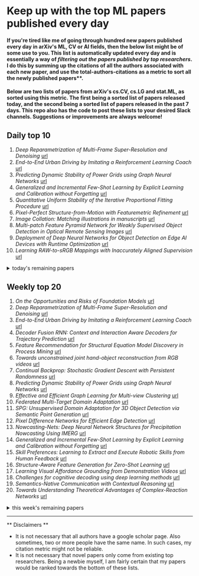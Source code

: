# Keep up with the top ML papers published every day

#### If you're tired like me of going through hundred new papers published every day in arXiv's ML, CV or AI fields, then the below list might be of some use to you. This list is automatically updated every day and is essentially a way of *filtering out the papers published by top researchers*. I do this by summing up the citations of all the authors associated with each new paper, and use the total-authors-citations as a metric to sort all the newly published papers**. 

#### Below are two lists of papers from arXiv's cs.CV, cs.LG and stat.ML, as sorted using this metric. The first being a sorted list of papers released today, and the second being a sorted list of papers released in the past 7 days. This repo also has the code to post these lists to your desired Slack channels. Suggestions or improvements are always welcome!

## Daily top 10
1. *Deep Reparametrization of Multi-Frame Super-Resolution and Denoising* [url](http://arxiv.org/abs/2108.08286v1)
2. *End-to-End Urban Driving by Imitating a Reinforcement Learning Coach* [url](http://arxiv.org/abs/2108.08265v1)
3. *Predicting Dynamic Stability of Power Grids using Graph Neural Networks* [url](http://arxiv.org/abs/2108.08230v1)
4. *Generalized and Incremental Few-Shot Learning by Explicit Learning and Calibration without Forgetting* [url](http://arxiv.org/abs/2108.08165v1)
5. *Quantitative Uniform Stability of the Iterative Proportional Fitting Procedure* [url](http://arxiv.org/abs/2108.08129v1)
6. *Pixel-Perfect Structure-from-Motion with Featuremetric Refinement* [url](http://arxiv.org/abs/2108.08291v1)
7. *Image Collation: Matching illustrations in manuscripts* [url](http://arxiv.org/abs/2108.08109v1)
8. *Multi-patch Feature Pyramid Network for Weakly Supervised Object Detection in Optical Remote Sensing Images* [url](http://arxiv.org/abs/2108.08063v1)
9. *Deployment of Deep Neural Networks for Object Detection on Edge AI Devices with Runtime Optimization* [url](http://arxiv.org/abs/2108.08166v1)
10. *Learning RAW-to-sRGB Mappings with Inaccurately Aligned Supervision* [url](http://arxiv.org/abs/2108.08119v1)
<details><summary>today's remaining papers</summary>
  <ol start=11>
    <li><i>Towards Interpreting Zoonotic Potential of Betacoronavirus Sequences With Attention</i> <a href="http://arxiv.org/abs/2108.08077v1">url</a></li>
    <li><i>Masked Face Recognition Challenge: The InsightFace Track Report</i> <a href="http://arxiv.org/abs/2108.08191v1">url</a></li>
    <li><i>Active Observer Visual Problem-Solving Methods are Dynamically Hypothesized, Deployed and Tested</i> <a href="http://arxiv.org/abs/2108.08145v1">url</a></li>
    <li><i>Moser Flow: Divergence-based Generative Modeling on Manifolds</i> <a href="http://arxiv.org/abs/2108.08052v1">url</a></li>
    <li><i>Rendering and Tracking the Directional TSDF: Modeling Surface Orientation for Coherent Maps</i> <a href="http://arxiv.org/abs/2108.08115v1">url</a></li>
    <li><i>Scarce Data Driven Deep Learning of Drones via Generalized Data Distribution Space</i> <a href="http://arxiv.org/abs/2108.08244v1">url</a></li>
    <li><i>DeepExpress: Heterogeneous and Coupled Sequence Modeling for Express Delivery Prediction</i> <a href="http://arxiv.org/abs/2108.08170v1">url</a></li>
    <li><i>Distinguishing Healthy Ageing from Dementia: a Biomechanical Simulation of Brain Atrophy using Deep Networks</i> <a href="http://arxiv.org/abs/2108.08214v1">url</a></li>
    <li><i>An Attention Module for Convolutional Neural Networks</i> <a href="http://arxiv.org/abs/2108.08205v1">url</a></li>
    <li><i>Target Adaptive Context Aggregation for Video Scene Graph Generation</i> <a href="http://arxiv.org/abs/2108.08121v1">url</a></li>
    <li><i>Stochastic Scene-Aware Motion Prediction</i> <a href="http://arxiv.org/abs/2108.08284v1">url</a></li>
    <li><i>Specificity-preserving RGB-D Saliency Detection</i> <a href="http://arxiv.org/abs/2108.08162v1">url</a></li>
    <li><i>DRDrV3: Complete Lesion Detection in Fundus Images Using Mask R-CNN, Transfer Learning, and LSTM</i> <a href="http://arxiv.org/abs/2108.08095v1">url</a></li>
    <li><i>Geometry-informed irreversible perturbations for accelerated convergence of Langevin dynamics</i> <a href="http://arxiv.org/abs/2108.08247v1">url</a></li>
    <li><i>Existence, uniqueness, and convergence rates for gradient flows in the training of artificial neural networks with ReLU activation</i> <a href="http://arxiv.org/abs/2108.08106v1">url</a></li>
    <li><i>Effect of Parameter Optimization on Classical and Learning-based Image Matching Methods</i> <a href="http://arxiv.org/abs/2108.08179v1">url</a></li>
    <li><i>X-modaler: A Versatile and High-performance Codebase for Cross-modal Analytics</i> <a href="http://arxiv.org/abs/2108.08217v1">url</a></li>
    <li><i>Combining K-means type algorithms with Hill Climbing for Joint Stratification and Sample Allocation Designs</i> <a href="http://arxiv.org/abs/2108.08038v1">url</a></li>
    <li><i>Gastric Cancer Detection from X-ray Images Using Effective Data Augmentation and Hard Boundary Box Training</i> <a href="http://arxiv.org/abs/2108.08158v1">url</a></li>
    <li><i>Optimising Knee Injury Detection with Spatial Attention and Validating Localisation Ability</i> <a href="http://arxiv.org/abs/2108.08136v1">url</a></li>
    <li><i>MBRS : Enhancing Robustness of DNN-based Watermarking by Mini-Batch of Real and Simulated JPEG Compression</i> <a href="http://arxiv.org/abs/2108.08211v1">url</a></li>
    <li><i>Research on Gender-related Fingerprint Features</i> <a href="http://arxiv.org/abs/2108.08233v1">url</a></li>
    <li><i>Few-Shot Batch Incremental Road Object Detection via Detector Fusion</i> <a href="http://arxiv.org/abs/2108.08048v1">url</a></li>
    <li><i>Adaptive Graph Convolution for Point Cloud Analysis</i> <a href="http://arxiv.org/abs/2108.08035v1">url</a></li>
    <li><i>CARE: Coherent Actionable Recourse based on Sound Counterfactual Explanations</i> <a href="http://arxiv.org/abs/2108.08197v1">url</a></li>
    <li><i>LOKI: Long Term and Key Intentions for Trajectory Prediction</i> <a href="http://arxiv.org/abs/2108.08236v1">url</a></li>
    <li><i>Effective and scalable clustering of SARS-CoV-2 sequences</i> <a href="http://arxiv.org/abs/2108.08143v1">url</a></li>
    <li><i>ME-PCN: Point Completion Conditioned on Mask Emptiness</i> <a href="http://arxiv.org/abs/2108.08187v1">url</a></li>
    <li><i>Overfitting the Data: Compact Neural Video Delivery via Content-aware Feature Modulation</i> <a href="http://arxiv.org/abs/2108.08202v1">url</a></li>
    <li><i>DeepCVA: Automated Commit-level Vulnerability Assessment with Deep Multi-task Learning</i> <a href="http://arxiv.org/abs/2108.08041v1">url</a></li>
    <li><i>Towards Deep and Efficient: A Deep Siamese Self-Attention Fully Efficient Convolutional Network for Change Detection in VHR Images</i> <a href="http://arxiv.org/abs/2108.08157v1">url</a></li>
    <li><i>Hand Hygiene Video Classification Based on Deep Learning</i> <a href="http://arxiv.org/abs/2108.08127v1">url</a></li>
    <li><i>Panoramic Depth Estimation via Supervised and Unsupervised Learning in Indoor Scenes</i> <a href="http://arxiv.org/abs/2108.08076v1">url</a></li>
    <li><i>Towards Robust Human Trajectory Prediction in Raw Videos</i> <a href="http://arxiv.org/abs/2108.08259v1">url</a></li>
    <li><i>LIGA-Stereo: Learning LiDAR Geometry Aware Representations for Stereo-based 3D Detector</i> <a href="http://arxiv.org/abs/2108.08258v1">url</a></li>
    <li><i>Transformers predicting the future. Applying attention in next-frame and time series forecasting</i> <a href="http://arxiv.org/abs/2108.08224v1">url</a></li>
    <li><i>Out-of-Distribution Detection using Outlier Detection Methods</i> <a href="http://arxiv.org/abs/2108.08218v1">url</a></li>
    <li><i>Confidence Adaptive Regularization for Deep Learning with Noisy Labels</i> <a href="http://arxiv.org/abs/2108.08212v1">url</a></li>
    <li><i>ALLNet: A Hybrid Convolutional Neural Network to Improve Diagnosis of Acute Lymphocytic Leukemia (ALL) in White Blood Cells</i> <a href="http://arxiv.org/abs/2108.08195v1">url</a></li>
    <li><i>Generalizing MLPs With Dropouts, Batch Normalization, and Skip Connections</i> <a href="http://arxiv.org/abs/2108.08186v1">url</a></li>
    <li><i>Structure Parameter Optimized Kernel Based Online Prediction with a Generalized Optimization Strategy for Nonstationary Time Series</i> <a href="http://arxiv.org/abs/2108.08180v1">url</a></li>
    <li><i>Single-DARTS: Towards Stable Architecture Search</i> <a href="http://arxiv.org/abs/2108.08128v1">url</a></li>
    <li><i>Stack Index Prediction Using Time-Series Analysis</i> <a href="http://arxiv.org/abs/2108.08120v1">url</a></li>
    <li><i>Deep Graph Memory Networks for Forgetting-Robust Knowledge Tracing</i> <a href="http://arxiv.org/abs/2108.08105v1">url</a></li>
    <li><i>Variational Graph Normalized Auto-Encoders</i> <a href="http://arxiv.org/abs/2108.08046v1">url</a></li>
  </ol>
</details>

## Weekly top 20
1. *On the Opportunities and Risks of Foundation Models* [url](http://arxiv.org/abs/2108.07258v1)
2. *Deep Reparametrization of Multi-Frame Super-Resolution and Denoising* [url](http://arxiv.org/abs/2108.08286v1)
3. *End-to-End Urban Driving by Imitating a Reinforcement Learning Coach* [url](http://arxiv.org/abs/2108.08265v1)
4. *Decoder Fusion RNN: Context and Interaction Aware Decoders for Trajectory Prediction* [url](http://arxiv.org/abs/2108.05814v1)
5. *Feature Recommendation for Structural Equation Model Discovery in Process Mining* [url](http://arxiv.org/abs/2108.07795v1)
6. *Towards unconstrained joint hand-object reconstruction from RGB videos* [url](http://arxiv.org/abs/2108.07044v1)
7. *Continual Backprop: Stochastic Gradient Descent with Persistent Randomness* [url](http://arxiv.org/abs/2108.06325v1)
8. *Predicting Dynamic Stability of Power Grids using Graph Neural Networks* [url](http://arxiv.org/abs/2108.08230v1)
9. *Effective and Efficient Graph Learning for Multi-view Clustering* [url](http://arxiv.org/abs/2108.06734v1)
10. *Federated Multi-Target Domain Adaptation* [url](http://arxiv.org/abs/2108.07792v1)
11. *SPG: Unsupervised Domain Adaptation for 3D Object Detection via Semantic Point Generation* [url](http://arxiv.org/abs/2108.06709v1)
12. *Pixel Difference Networks for Efficient Edge Detection* [url](http://arxiv.org/abs/2108.07009v1)
13. *Nowcasting-Nets: Deep Neural Network Structures for Precipitation Nowcasting Using IMERG* [url](http://arxiv.org/abs/2108.06868v1)
14. *Generalized and Incremental Few-Shot Learning by Explicit Learning and Calibration without Forgetting* [url](http://arxiv.org/abs/2108.08165v1)
15. *Skill Preferences: Learning to Extract and Execute Robotic Skills from Human Feedback* [url](http://arxiv.org/abs/2108.05382v1)
16. *Structure-Aware Feature Generation for Zero-Shot Learning* [url](http://arxiv.org/abs/2108.07032v1)
17. *Learning Visual Affordance Grounding from Demonstration Videos* [url](http://arxiv.org/abs/2108.05675v1)
18. *Challenges for cognitive decoding using deep learning methods* [url](http://arxiv.org/abs/2108.06896v1)
19. *Semantics-Native Communication with Contextual Reasoning* [url](http://arxiv.org/abs/2108.05681v1)
20. *Towards Understanding Theoretical Advantages of Complex-Reaction Networks* [url](http://arxiv.org/abs/2108.06711v1)
<details><summary>this week's remaining papers</summary>
  <ol start=21>
    <li><i>A physics-informed variational DeepONet for predicting the crack path in brittle materials</i> <a href="http://arxiv.org/abs/2108.06905v1">url</a></li>
    <li><i>Coupling Model-Driven and Data-Driven Methods for Remote Sensing Image Restoration and Fusion</i> <a href="http://arxiv.org/abs/2108.06073v1">url</a></li>
    <li><i>Unconditional Scene Graph Generation</i> <a href="http://arxiv.org/abs/2108.05884v1">url</a></li>
    <li><i>Quantitative Uniform Stability of the Iterative Proportional Fitting Procedure</i> <a href="http://arxiv.org/abs/2108.08129v1">url</a></li>
    <li><i>DnD: Dense Depth Estimation in Crowded Dynamic Indoor Scenes</i> <a href="http://arxiv.org/abs/2108.05615v1">url</a></li>
    <li><i>Multi-Modal MRI Reconstruction with Spatial Alignment Network</i> <a href="http://arxiv.org/abs/2108.05603v1">url</a></li>
    <li><i>Fully Convolutional Networks for Panoptic Segmentation with Point-based Supervision</i> <a href="http://arxiv.org/abs/2108.07682v1">url</a></li>
    <li><i>SAPPHIRE: Approaches for Enhanced Concept-to-Text Generation</i> <a href="http://arxiv.org/abs/2108.06643v1">url</a></li>
    <li><i>SVC-onGoing: Signature Verification Competition</i> <a href="http://arxiv.org/abs/2108.06090v1">url</a></li>
    <li><i>TUM-VIE: The TUM Stereo Visual-Inertial Event Dataset</i> <a href="http://arxiv.org/abs/2108.07329v1">url</a></li>
    <li><i>Change is Everywhere: Single-Temporal Supervised Object Change Detection in Remote Sensing Imagery</i> <a href="http://arxiv.org/abs/2108.07002v1">url</a></li>
    <li><i>Panoramic Learning with A Standardized Machine Learning Formalism</i> <a href="http://arxiv.org/abs/2108.07783v1">url</a></li>
    <li><i>UniFaceGAN: A Unified Framework for Temporally Consistent Facial Video Editing</i> <a href="http://arxiv.org/abs/2108.05650v1">url</a></li>
    <li><i>Deep Algorithm Unrolling for Biomedical Imaging</i> <a href="http://arxiv.org/abs/2108.06637v1">url</a></li>
    <li><i>Bi-Temporal Semantic Reasoning for the Semantic Change Detection of HR Remote Sensing Images</i> <a href="http://arxiv.org/abs/2108.06103v1">url</a></li>
    <li><i>Reassessing the Limitations of CNN Methods for Camera Pose Regression</i> <a href="http://arxiv.org/abs/2108.07260v1">url</a></li>
    <li><i>How Powerful is Graph Convolution for Recommendation?</i> <a href="http://arxiv.org/abs/2108.07567v1">url</a></li>
    <li><i>Fast predictions of lattice energies by continuous isometry invariants of crystal structures</i> <a href="http://arxiv.org/abs/2108.07233v1">url</a></li>
    <li><i>Pixel-Perfect Structure-from-Motion with Featuremetric Refinement</i> <a href="http://arxiv.org/abs/2108.08291v1">url</a></li>
    <li><i>Image Collation: Matching illustrations in manuscripts</i> <a href="http://arxiv.org/abs/2108.08109v1">url</a></li>
    <li><i>FARF: A Fair and Adaptive Random Forests Classifier</i> <a href="http://arxiv.org/abs/2108.07403v1">url</a></li>
    <li><i>The Pitfalls of Sample Selection: A Case Study on Lung Nodule Classification</i> <a href="http://arxiv.org/abs/2108.05386v1">url</a></li>
    <li><i>Multi-Target Adversarial Frameworks for Domain Adaptation in Semantic Segmentation</i> <a href="http://arxiv.org/abs/2108.06962v1">url</a></li>
    <li><i>RandomRooms: Unsupervised Pre-training from Synthetic Shapes and Randomized Layouts for 3D Object Detection</i> <a href="http://arxiv.org/abs/2108.07794v1">url</a></li>
    <li><i>DEXTER: Deep Encoding of External Knowledge for Named Entity Recognition in Virtual Assistants</i> <a href="http://arxiv.org/abs/2108.06633v1">url</a></li>
    <li><i>Conditional DETR for Fast Training Convergence</i> <a href="http://arxiv.org/abs/2108.06152v1">url</a></li>
    <li><i>Conditional Temporal Variational AutoEncoder for Action Video Prediction</i> <a href="http://arxiv.org/abs/2108.05658v1">url</a></li>
    <li><i>U-mesh: Human Correspondence Matching with Mesh Convolutional Networks</i> <a href="http://arxiv.org/abs/2108.06695v1">url</a></li>
    <li><i>Network Generalization Prediction for Safety Critical Tasks in Novel Operating Domains</i> <a href="http://arxiv.org/abs/2108.07399v1">url</a></li>
    <li><i>Learning Bias-Invariant Representation by Cross-Sample Mutual Information Minimization</i> <a href="http://arxiv.org/abs/2108.05449v1">url</a></li>
    <li><i>Cross-Modal Graph with Meta Concepts for Video Captioning</i> <a href="http://arxiv.org/abs/2108.06458v1">url</a></li>
    <li><i>Online Multi-Granularity Distillation for GAN Compression</i> <a href="http://arxiv.org/abs/2108.06908v1">url</a></li>
    <li><i>Multi-patch Feature Pyramid Network for Weakly Supervised Object Detection in Optical Remote Sensing Images</i> <a href="http://arxiv.org/abs/2108.08063v1">url</a></li>
    <li><i>ST-PCNN: Spatio-Temporal Physics-Coupled Neural Networks for Dynamics Forecasting</i> <a href="http://arxiv.org/abs/2108.05940v1">url</a></li>
    <li><i>Classification of Common Waveforms Including a Watchdog for Unknown Signals</i> <a href="http://arxiv.org/abs/2108.07339v1">url</a></li>
    <li><i>AGKD-BML: Defense Against Adversarial Attack by Attention Guided Knowledge Distillation and Bi-directional Metric Learning</i> <a href="http://arxiv.org/abs/2108.06017v1">url</a></li>
    <li><i>Physics-Coupled Spatio-Temporal Active Learning for Dynamical Systems</i> <a href="http://arxiv.org/abs/2108.05385v1">url</a></li>
    <li><i>Orthogonal Jacobian Regularization for Unsupervised Disentanglement in Image Generation</i> <a href="http://arxiv.org/abs/2108.07668v1">url</a></li>
    <li><i>Who's Waldo? Linking People Across Text and Images</i> <a href="http://arxiv.org/abs/2108.07253v1">url</a></li>
    <li><i>Unsupervised Geodesic-preserved Generative Adversarial Networks for Unconstrained 3D Pose Transfer</i> <a href="http://arxiv.org/abs/2108.07520v1">url</a></li>
    <li><i>Deployment of Deep Neural Networks for Object Detection on Edge AI Devices with Runtime Optimization</i> <a href="http://arxiv.org/abs/2108.08166v1">url</a></li>
    <li><i>Learning RAW-to-sRGB Mappings with Inaccurately Aligned Supervision</i> <a href="http://arxiv.org/abs/2108.08119v1">url</a></li>
    <li><i>Learning Open-World Object Proposals without Learning to Classify</i> <a href="http://arxiv.org/abs/2108.06753v1">url</a></li>
    <li><i>BN-NAS: Neural Architecture Search with Batch Normalization</i> <a href="http://arxiv.org/abs/2108.07375v1">url</a></li>
    <li><i>Efficient Local Planning with Linear Function Approximation</i> <a href="http://arxiv.org/abs/2108.05533v1">url</a></li>
    <li><i>LayerPipe: Accelerating Deep Neural Network Training by Intra-Layer and Inter-Layer Gradient Pipelining and Multiprocessor Scheduling</i> <a href="http://arxiv.org/abs/2108.06629v1">url</a></li>
    <li><i>MicroNet: Improving Image Recognition with Extremely Low FLOPs</i> <a href="http://arxiv.org/abs/2108.05894v1">url</a></li>
    <li><i>Towards Interpreting Zoonotic Potential of Betacoronavirus Sequences With Attention</i> <a href="http://arxiv.org/abs/2108.08077v1">url</a></li>
    <li><i>Probeable DARTS with Application to Computational Pathology</i> <a href="http://arxiv.org/abs/2108.06859v1">url</a></li>
    <li><i>Self-Supervised Pretraining and Controlled Augmentation Improve Rare Wildlife Recognition in UAV Images</i> <a href="http://arxiv.org/abs/2108.07582v1">url</a></li>
    <li><i>CONet: Channel Optimization for Convolutional Neural Networks</i> <a href="http://arxiv.org/abs/2108.06822v1">url</a></li>
    <li><i>Evaluating the Robustness of Semantic Segmentation for Autonomous Driving against Real-World Adversarial Patch Attacks</i> <a href="http://arxiv.org/abs/2108.06179v1">url</a></li>
    <li><i>Towers of Babel: Combining Images, Language, and 3D Geometry for Learning Multimodal Vision</i> <a href="http://arxiv.org/abs/2108.05863v1">url</a></li>
    <li><i>MMOCR: A Comprehensive Toolbox for Text Detection, Recognition and Understanding</i> <a href="http://arxiv.org/abs/2108.06543v1">url</a></li>
    <li><i>AGNet: Weighing Black Holes with Deep Learning</i> <a href="http://arxiv.org/abs/2108.07749v1">url</a></li>
    <li><i>MUSIQ: Multi-scale Image Quality Transformer</i> <a href="http://arxiv.org/abs/2108.05997v1">url</a></li>
    <li><i>Occlusion-Aware Video Object Inpainting</i> <a href="http://arxiv.org/abs/2108.06765v1">url</a></li>
    <li><i>Robust Trimmed k-means</i> <a href="http://arxiv.org/abs/2108.07186v1">url</a></li>
    <li><i>Correlate-and-Excite: Real-Time Stereo Matching via Guided Cost Volume Excitation</i> <a href="http://arxiv.org/abs/2108.05773v1">url</a></li>
    <li><i>Federated Learning with Correlated Data: Taming the Tail for Age-Optimal Industrial IoT</i> <a href="http://arxiv.org/abs/2108.07504v1">url</a></li>
    <li><i>Incremental cluster validity index-guided online learning for performance and robustness to presentation order</i> <a href="http://arxiv.org/abs/2108.07743v1">url</a></li>
    <li><i>LabOR: Labeling Only if Required for Domain Adaptive Semantic Segmentation</i> <a href="http://arxiv.org/abs/2108.05570v1">url</a></li>
    <li><i>Masked Face Recognition Challenge: The InsightFace Track Report</i> <a href="http://arxiv.org/abs/2108.08191v1">url</a></li>
    <li><i>Video Person Re-identification using Attribute-enhanced Features</i> <a href="http://arxiv.org/abs/2108.06946v1">url</a></li>
    <li><i>Few-Shot Fine-Grained Action Recognition via Bidirectional Attention and Contrastive Meta-Learning</i> <a href="http://arxiv.org/abs/2108.06647v1">url</a></li>
    <li><i>Silhouette based View embeddings for Gait Recognition under Multiple Views</i> <a href="http://arxiv.org/abs/2108.05524v1">url</a></li>
    <li><i>Efficient Federated Meta-Learning over Multi-Access Wireless Networks</i> <a href="http://arxiv.org/abs/2108.06453v1">url</a></li>
    <li><i>Exploring Transferable and Robust Adversarial Perturbation Generation from the Perspective of Network Hierarchy</i> <a href="http://arxiv.org/abs/2108.07033v1">url</a></li>
    <li><i>Transfer Learning from an Artificial Radiograph-landmark Dataset for Registration of the Anatomic Skull Model to Dual Fluoroscopic X-ray Images</i> <a href="http://arxiv.org/abs/2108.06466v1">url</a></li>
    <li><i>Transferring Knowledge with Attention Distillation for Multi-Domain Image-to-Image Translation</i> <a href="http://arxiv.org/abs/2108.07466v1">url</a></li>
    <li><i>Masked Face Recognition Challenge: The WebFace260M Track Report</i> <a href="http://arxiv.org/abs/2108.07189v1">url</a></li>
    <li><i>Multi-Slice Dense-Sparse Learning for Efficient Liver and Tumor Segmentation</i> <a href="http://arxiv.org/abs/2108.06761v1">url</a></li>
    <li><i>Synthesizing Pareto-Optimal Interpretations for Black-Box Models</i> <a href="http://arxiv.org/abs/2108.07307v1">url</a></li>
    <li><i>Graph Trend Networks for Recommendations</i> <a href="http://arxiv.org/abs/2108.05552v1">url</a></li>
    <li><i>Task-wise Split Gradient Boosting Trees for Multi-center Diabetes Prediction</i> <a href="http://arxiv.org/abs/2108.07107v1">url</a></li>
    <li><i>Seismic wave propagation and inversion with Neural Operators</i> <a href="http://arxiv.org/abs/2108.05421v1">url</a></li>
    <li><i>Active Observer Visual Problem-Solving Methods are Dynamically Hypothesized, Deployed and Tested</i> <a href="http://arxiv.org/abs/2108.08145v1">url</a></li>
    <li><i>Dynamic Attention-based Communication-Efficient Federated Learning</i> <a href="http://arxiv.org/abs/2108.05765v1">url</a></li>
    <li><i>Implicitly Regularized RL with Implicit Q-Values</i> <a href="http://arxiv.org/abs/2108.07041v1">url</a></li>
    <li><i>Group-aware Contrastive Regression for Action Quality Assessment</i> <a href="http://arxiv.org/abs/2108.07797v1">url</a></li>
    <li><i>Towards Interpretable Deep Metric Learning with Structural Matching</i> <a href="http://arxiv.org/abs/2108.05889v1">url</a></li>
    <li><i>Flying Guide Dog: Walkable Path Discovery for the Visually Impaired Utilizing Drones and Transformer-based Semantic Segmentation</i> <a href="http://arxiv.org/abs/2108.07007v1">url</a></li>
    <li><i>DensePASS: Dense Panoramic Semantic Segmentation via Unsupervised Domain Adaptation with Attention-Augmented Context Exchange</i> <a href="http://arxiv.org/abs/2108.06383v1">url</a></li>
    <li><i>Estimating smooth and sparse neural receptive fields with a flexible spline basis</i> <a href="http://arxiv.org/abs/2108.07537v1">url</a></li>
    <li><i>Policy Evaluation and Temporal-Difference Learning in Continuous Time and Space: A Martingale Approach</i> <a href="http://arxiv.org/abs/2108.06655v1">url</a></li>
    <li><i>Moser Flow: Divergence-based Generative Modeling on Manifolds</i> <a href="http://arxiv.org/abs/2108.08052v1">url</a></li>
    <li><i>When Should You Defend Your Classifier -- A Game-theoretical Analysis of Countermeasures against Adversarial Examples</i> <a href="http://arxiv.org/abs/2108.07602v1">url</a></li>
    <li><i>Bridging the gap between emotion and joint action</i> <a href="http://arxiv.org/abs/2108.06264v1">url</a></li>
    <li><i>Training for the Future: A Simple Gradient Interpolation Loss to Generalize Along Time</i> <a href="http://arxiv.org/abs/2108.06721v1">url</a></li>
    <li><i>Active Assessment of Prediction Services as Accuracy Surface Over Attribute Combinations</i> <a href="http://arxiv.org/abs/2108.06514v1">url</a></li>
    <li><i>AdaFit: Rethinking Learning-based Normal Estimation on Point Clouds</i> <a href="http://arxiv.org/abs/2108.05836v1">url</a></li>
    <li><i>Deep Microlocal Reconstruction for Limited-Angle Tomography</i> <a href="http://arxiv.org/abs/2108.05732v1">url</a></li>
    <li><i>3D High-Fidelity Mask Face Presentation Attack Detection Challenge</i> <a href="http://arxiv.org/abs/2108.06968v1">url</a></li>
    <li><i>Neonatal Bowel Sound Detection Using Convolutional Neural Network and Laplace Hidden Semi-Markov Model</i> <a href="http://arxiv.org/abs/2108.07467v1">url</a></li>
    <li><i>Alzheimer's Disease Diagnosis via Deep Factorization Machine Models</i> <a href="http://arxiv.org/abs/2108.05916v1">url</a></li>
    <li><i>Distilling Holistic Knowledge with Graph Neural Networks</i> <a href="http://arxiv.org/abs/2108.05507v1">url</a></li>
    <li><i>Real-Time Multi-Modal Semantic Fusion on Unmanned Aerial Vehicles</i> <a href="http://arxiv.org/abs/2108.06608v1">url</a></li>
    <li><i>CODEs: Chamfer Out-of-Distribution Examples against Overconfidence Issue</i> <a href="http://arxiv.org/abs/2108.06024v1">url</a></li>
    <li><i>A Contract Theory based Incentive Mechanism for Federated Learning</i> <a href="http://arxiv.org/abs/2108.05568v1">url</a></li>
    <li><i>Rendering and Tracking the Directional TSDF: Modeling Surface Orientation for Coherent Maps</i> <a href="http://arxiv.org/abs/2108.08115v1">url</a></li>
    <li><i>Collaborative Unsupervised Visual Representation Learning from Decentralized Data</i> <a href="http://arxiv.org/abs/2108.06492v1">url</a></li>
    <li><i>Joint Optimization in Edge-Cloud Continuum for Federated Unsupervised Person Re-identification</i> <a href="http://arxiv.org/abs/2108.06493v1">url</a></li>
    <li><i>Neural Photofit: Gaze-based Mental Image Reconstruction</i> <a href="http://arxiv.org/abs/2108.07524v1">url</a></li>
    <li><i>Focus on the Positives: Self-Supervised Learning for Biodiversity Monitoring</i> <a href="http://arxiv.org/abs/2108.06435v1">url</a></li>
    <li><i>Deep MRI Reconstruction with Radial Subsampling</i> <a href="http://arxiv.org/abs/2108.07619v1">url</a></li>
    <li><i>Disease-oriented image embedding with pseudo-scanner standardization for content-based image retrieval on 3D brain MRI</i> <a href="http://arxiv.org/abs/2108.06518v1">url</a></li>
    <li><i>Stochastic optimization under time drift: iterate averaging, step decay, and high probability guarantees</i> <a href="http://arxiv.org/abs/2108.07356v1">url</a></li>
    <li><i>Deep PET/CT fusion with Dempster-Shafer theory for lymphoma segmentation</i> <a href="http://arxiv.org/abs/2108.05422v1">url</a></li>
    <li><i>TVT: Transferable Vision Transformer for Unsupervised Domain Adaptation</i> <a href="http://arxiv.org/abs/2108.05988v1">url</a></li>
    <li><i>Learning to Compute Approximate Nash Equilibrium for Normal-form Games</i> <a href="http://arxiv.org/abs/2108.07472v1">url</a></li>
    <li><i>Instance Segmentation in 3D Scenes using Semantic Superpoint Tree Networks</i> <a href="http://arxiv.org/abs/2108.07478v1">url</a></li>
    <li><i>Reimagining an autonomous vehicle</i> <a href="http://arxiv.org/abs/2108.05805v1">url</a></li>
    <li><i>Detecting OODs as datapoints with High Uncertainty</i> <a href="http://arxiv.org/abs/2108.06380v1">url</a></li>
    <li><i>SSH: A Self-Supervised Framework for Image Harmonization</i> <a href="http://arxiv.org/abs/2108.06805v1">url</a></li>
    <li><i>Scarce Data Driven Deep Learning of Drones via Generalized Data Distribution Space</i> <a href="http://arxiv.org/abs/2108.08244v1">url</a></li>
    <li><i>DeepExpress: Heterogeneous and Coupled Sequence Modeling for Express Delivery Prediction</i> <a href="http://arxiv.org/abs/2108.08170v1">url</a></li>
    <li><i>Distinguishing Healthy Ageing from Dementia: a Biomechanical Simulation of Brain Atrophy using Deep Networks</i> <a href="http://arxiv.org/abs/2108.08214v1">url</a></li>
    <li><i>Polyp-PVT: Polyp Segmentation with Pyramid Vision Transformers</i> <a href="http://arxiv.org/abs/2108.06932v1">url</a></li>
    <li><i>Progressive Coordinate Transforms for Monocular 3D Object Detection</i> <a href="http://arxiv.org/abs/2108.05793v1">url</a></li>
    <li><i>An Attention Module for Convolutional Neural Networks</i> <a href="http://arxiv.org/abs/2108.08205v1">url</a></li>
    <li><i>The Neural Network shifted-Proper Orthogonal Decomposition: a Machine Learning Approach for Non-linear Reduction of Hyperbolic Equations</i> <a href="http://arxiv.org/abs/2108.06558v1">url</a></li>
    <li><i>Towards Real-World Prohibited Item Detection: A Large-Scale X-ray Benchmark</i> <a href="http://arxiv.org/abs/2108.07020v1">url</a></li>
    <li><i>Effective semantic segmentation in Cataract Surgery: What matters most?</i> <a href="http://arxiv.org/abs/2108.06119v1">url</a></li>
    <li><i>Unravelling the Effect of Image Distortions for Biased Prediction of Pre-trained Face Recognition Models</i> <a href="http://arxiv.org/abs/2108.06581v1">url</a></li>
    <li><i>Target Adaptive Context Aggregation for Video Scene Graph Generation</i> <a href="http://arxiv.org/abs/2108.08121v1">url</a></li>
    <li><i>Stochastic Scene-Aware Motion Prediction</i> <a href="http://arxiv.org/abs/2108.08284v1">url</a></li>
    <li><i>Track without Appearance: Learn Box and Tracklet Embedding with Local and Global Motion Patterns for Vehicle Tracking</i> <a href="http://arxiv.org/abs/2108.06029v1">url</a></li>
    <li><i>MV-TON: Memory-based Video Virtual Try-on network</i> <a href="http://arxiv.org/abs/2108.07502v1">url</a></li>
    <li><i>Progressive Representative Labeling for Deep Semi-Supervised Learning</i> <a href="http://arxiv.org/abs/2108.06070v1">url</a></li>
    <li><i>ST3D++: Denoised Self-training for Unsupervised Domain Adaptation on 3D Object Detection</i> <a href="http://arxiv.org/abs/2108.06682v1">url</a></li>
    <li><i>Reducing the Communication Cost of Federated Learning through Multistage Optimization</i> <a href="http://arxiv.org/abs/2108.06869v1">url</a></li>
    <li><i>Blockchain-based Trustworthy Federated Learning Architecture</i> <a href="http://arxiv.org/abs/2108.06912v1">url</a></li>
    <li><i>Specificity-preserving RGB-D Saliency Detection</i> <a href="http://arxiv.org/abs/2108.08162v1">url</a></li>
    <li><i>Offline-Online Reinforcement Learning for Energy Pricing in Office Demand Response: Lowering Energy and Data Costs</i> <a href="http://arxiv.org/abs/2108.06594v1">url</a></li>
    <li><i>DRÆM -- A discriminatively trained reconstruction embedding for surface anomaly detection</i> <a href="http://arxiv.org/abs/2108.07610v1">url</a></li>
    <li><i>ImitAL: Learning Active Learning Strategies from Synthetic Data</i> <a href="http://arxiv.org/abs/2108.07670v1">url</a></li>
    <li><i>Charts and atlases for nonlinear data-driven models of dynamics on manifolds</i> <a href="http://arxiv.org/abs/2108.05928v1">url</a></li>
    <li><i>IFR: Iterative Fusion Based Recognizer For Low Quality Scene Text Recognition</i> <a href="http://arxiv.org/abs/2108.06166v1">url</a></li>
    <li><i>RW-Resnet: A Novel Speech Anti-Spoofing Model Using Raw Waveform</i> <a href="http://arxiv.org/abs/2108.05684v1">url</a></li>
    <li><i>COVINS: Visual-Inertial SLAM for Centralized Collaboration</i> <a href="http://arxiv.org/abs/2108.05756v1">url</a></li>
    <li><i>Task-Sensitive Concept Drift Detector with Metric Learning</i> <a href="http://arxiv.org/abs/2108.06980v1">url</a></li>
    <li><i>Direct domain adaptation through reciprocal linear transformations</i> <a href="http://arxiv.org/abs/2108.07600v1">url</a></li>
    <li><i>DIODE: Dilatable Incremental Object Detection</i> <a href="http://arxiv.org/abs/2108.05627v1">url</a></li>
    <li><i>Detecting and interpreting faults in vulnerable power grids with machine learning</i> <a href="http://arxiv.org/abs/2108.07060v1">url</a></li>
    <li><i>SIDER: Single-Image Neural Optimization for Facial Geometric Detail Recovery</i> <a href="http://arxiv.org/abs/2108.05465v1">url</a></li>
    <li><i>Deepfake Representation with Multilinear Regression</i> <a href="http://arxiv.org/abs/2108.06702v1">url</a></li>
    <li><i>EventHPE: Event-based 3D Human Pose and Shape Estimation</i> <a href="http://arxiv.org/abs/2108.06819v1">url</a></li>
    <li><i>Continual Neural Mapping: Learning An Implicit Scene Representation from Sequential Observations</i> <a href="http://arxiv.org/abs/2108.05851v1">url</a></li>
    <li><i>A functional mirror ascent view of policy gradient methods with function approximation</i> <a href="http://arxiv.org/abs/2108.05828v1">url</a></li>
    <li><i>Cross-Image Region Mining with Region Prototypical Network for Weakly Supervised Segmentation</i> <a href="http://arxiv.org/abs/2108.07413v1">url</a></li>
    <li><i>Stacked Hourglass Network with a Multi-level Attention Mechanism: Where to Look for Intervertebral Disc Labeling</i> <a href="http://arxiv.org/abs/2108.06554v1">url</a></li>
    <li><i>DRDrV3: Complete Lesion Detection in Fundus Images Using Mask R-CNN, Transfer Learning, and LSTM</i> <a href="http://arxiv.org/abs/2108.08095v1">url</a></li>
    <li><i>Do Proportionate Algorithms Exploit Sparsity?</i> <a href="http://arxiv.org/abs/2108.06846v1">url</a></li>
    <li><i>The Sharpe predictor for fairness in machine learning</i> <a href="http://arxiv.org/abs/2108.06415v1">url</a></li>
    <li><i>WikiChurches: A Fine-Grained Dataset of Architectural Styles with Real-World Challenges</i> <a href="http://arxiv.org/abs/2108.06959v1">url</a></li>
    <li><i>Asymmetric Bilateral Motion Estimation for Video Frame Interpolation</i> <a href="http://arxiv.org/abs/2108.06815v1">url</a></li>
    <li><i>MOI-Mixer: Improving MLP-Mixer with Multi Order Interactions in Sequential Recommendation</i> <a href="http://arxiv.org/abs/2108.07505v1">url</a></li>
    <li><i>Investigating transformers in the decomposition of polygonal shapes as point collections</i> <a href="http://arxiv.org/abs/2108.07533v1">url</a></li>
    <li><i>Towards Category and Domain Alignment: Category-Invariant Feature Enhancement for Adversarial Domain Adaptation</i> <a href="http://arxiv.org/abs/2108.06583v1">url</a></li>
    <li><i>Fractional Transfer Learning for Deep Model-Based Reinforcement Learning</i> <a href="http://arxiv.org/abs/2108.06526v1">url</a></li>
    <li><i>Learning to Hash Robustly, with Guarantees</i> <a href="http://arxiv.org/abs/2108.05433v1">url</a></li>
    <li><i>Robust Hierarchical Clustering for Directed Networks: An Axiomatic Approach</i> <a href="http://arxiv.org/abs/2108.07247v1">url</a></li>
    <li><i>Multimodal analysis of the predictability of hand-gesture properties</i> <a href="http://arxiv.org/abs/2108.05762v1">url</a></li>
    <li><i>Jasmine: A New Active Learning Approach to Combat Cybercrime</i> <a href="http://arxiv.org/abs/2108.06238v1">url</a></li>
    <li><i>No-Reference Image Quality Assessment via Transformers, Relative Ranking, and Self-Consistency</i> <a href="http://arxiv.org/abs/2108.06858v1">url</a></li>
    <li><i>Weakly Supervised Temporal Anomaly Segmentation with Dynamic Time Warping</i> <a href="http://arxiv.org/abs/2108.06816v1">url</a></li>
    <li><i>Generative Zero-Shot Learning for Semantic Segmentation of 3D Point Cloud</i> <a href="http://arxiv.org/abs/2108.06230v1">url</a></li>
    <li><i>Appearance Based Deep Domain Adaptation for the Classification of Aerial Images</i> <a href="http://arxiv.org/abs/2108.07779v1">url</a></li>
    <li><i>On the Importance of Encrypting Deep Features</i> <a href="http://arxiv.org/abs/2108.07147v1">url</a></li>
    <li><i>Human Pose and Shape Estimation from Single Polarization Images</i> <a href="http://arxiv.org/abs/2108.06834v1">url</a></li>
    <li><i>Self-Supervised 3D Human Pose Estimation with Multiple-View Geometry</i> <a href="http://arxiv.org/abs/2108.07777v1">url</a></li>
    <li><i>Aggregation Delayed Federated Learning</i> <a href="http://arxiv.org/abs/2108.07433v1">url</a></li>
    <li><i>A Flexible Three-Dimensional Hetero-phase Computed Tomography Hepatocellular Carcinoma (HCC) Detection Algorithm for Generalizable and Practical HCC Screening</i> <a href="http://arxiv.org/abs/2108.07492v1">url</a></li>
    <li><i>Voxel-wise Cross-Volume Representation Learning for 3D Neuron Reconstruction</i> <a href="http://arxiv.org/abs/2108.06522v1">url</a></li>
    <li><i>A reduced-order modeling framework for simulating signatures of faults in a bladed disk</i> <a href="http://arxiv.org/abs/2108.06265v1">url</a></li>
    <li><i>Geometry-informed irreversible perturbations for accelerated convergence of Langevin dynamics</i> <a href="http://arxiv.org/abs/2108.08247v1">url</a></li>
    <li><i>Existence, uniqueness, and convergence rates for gradient flows in the training of artificial neural networks with ReLU activation</i> <a href="http://arxiv.org/abs/2108.08106v1">url</a></li>
    <li><i>Deep Motion Prior for Weakly-Supervised Temporal Action Localization</i> <a href="http://arxiv.org/abs/2108.05607v1">url</a></li>
    <li><i>Towards Efficient Point Cloud Graph Neural Networks Through Architectural Simplification</i> <a href="http://arxiv.org/abs/2108.06317v1">url</a></li>
    <li><i>Semantic Concentration for Domain Adaptation</i> <a href="http://arxiv.org/abs/2108.05720v1">url</a></li>
    <li><i>SCIDA: Self-Correction Integrated Domain Adaptation from Single- to Multi-label Aerial Images</i> <a href="http://arxiv.org/abs/2108.06810v1">url</a></li>
    <li><i>HopfE: Knowledge Graph Representation Learning using Inverse Hopf Fibrations</i> <a href="http://arxiv.org/abs/2108.05774v1">url</a></li>
    <li><i>Effect of Parameter Optimization on Classical and Learning-based Image Matching Methods</i> <a href="http://arxiv.org/abs/2108.08179v1">url</a></li>
    <li><i>Look Who's Talking: Active Speaker Detection in the Wild</i> <a href="http://arxiv.org/abs/2108.07640v1">url</a></li>
    <li><i>Data Quality Toolkit: Automatic assessment of data quality and remediation for machine learning datasets</i> <a href="http://arxiv.org/abs/2108.05935v1">url</a></li>
    <li><i>Spatio-Temporal Split Learning</i> <a href="http://arxiv.org/abs/2108.06309v1">url</a></li>
    <li><i>Equity-Directed Bootstrapping: Examples and Analysis</i> <a href="http://arxiv.org/abs/2108.06624v1">url</a></li>
    <li><i>Scene Designer: a Unified Model for Scene Search and Synthesis from Sketch</i> <a href="http://arxiv.org/abs/2108.07353v1">url</a></li>
    <li><i>Safe Learning in Robotics: From Learning-Based Control to Safe Reinforcement Learning</i> <a href="http://arxiv.org/abs/2108.06266v1">url</a></li>
    <li><i>X-modaler: A Versatile and High-performance Codebase for Cross-modal Analytics</i> <a href="http://arxiv.org/abs/2108.08217v1">url</a></li>
    <li><i>Combining K-means type algorithms with Hill Climbing for Joint Stratification and Sample Allocation Designs</i> <a href="http://arxiv.org/abs/2108.08038v1">url</a></li>
    <li><i>Is Pseudo-Lidar needed for Monocular 3D Object detection?</i> <a href="http://arxiv.org/abs/2108.06417v1">url</a></li>
    <li><i>Implicit Sparse Regularization: The Impact of Depth and Early Stopping</i> <a href="http://arxiv.org/abs/2108.05574v1">url</a></li>
    <li><i>Introduction to Quantum Reinforcement Learning: Theory and PennyLane-based Implementation</i> <a href="http://arxiv.org/abs/2108.06849v1">url</a></li>
    <li><i>Identifying Biased Subgroups in Ranking and Classification</i> <a href="http://arxiv.org/abs/2108.07450v1">url</a></li>
    <li><i>Gastric Cancer Detection from X-ray Images Using Effective Data Augmentation and Hard Boundary Box Training</i> <a href="http://arxiv.org/abs/2108.08158v1">url</a></li>
    <li><i>Weakly Supervised Continual Learning</i> <a href="http://arxiv.org/abs/2108.06552v1">url</a></li>
    <li><i>PR-RRN: Pairwise-Regularized Residual-Recursive Networks for Non-rigid Structure-from-Motion</i> <a href="http://arxiv.org/abs/2108.07506v1">url</a></li>
    <li><i>FrankMocap: A Monocular 3D Whole-Body Pose Estimation System via Regression and Integration</i> <a href="http://arxiv.org/abs/2108.06428v1">url</a></li>
    <li><i>Robotic Testbed for Rendezvous and Optical Navigation: Multi-Source Calibration and Machine Learning Use Cases</i> <a href="http://arxiv.org/abs/2108.05529v1">url</a></li>
    <li><i>Curriculum Learning: A Regularization Method for Efficient and Stable Billion-Scale GPT Model Pre-Training</i> <a href="http://arxiv.org/abs/2108.06084v1">url</a></li>
    <li><i>Deep Geospatial Interpolation Networks</i> <a href="http://arxiv.org/abs/2108.06670v1">url</a></li>
    <li><i>Patch Attack Invariance: How Sensitive are Patch Attacks to 3D Pose?</i> <a href="http://arxiv.org/abs/2108.07229v1">url</a></li>
    <li><i>TF-Blender: Temporal Feature Blender for Video Object Detection</i> <a href="http://arxiv.org/abs/2108.05821v1">url</a></li>
    <li><i>Using Machine Learning to Predict Engineering Technology Students' Success with Computer Aided Design</i> <a href="http://arxiv.org/abs/2108.05955v1">url</a></li>
    <li><i>CPNet: Cycle Prototype Network for Weakly-supervised 3D Renal Compartments Segmentation on CT Images</i> <a href="http://arxiv.org/abs/2108.06669v1">url</a></li>
    <li><i>On Multi-Modal Learning of Editing Source Code</i> <a href="http://arxiv.org/abs/2108.06645v1">url</a></li>
    <li><i>Analyzing hierarchical multi-view MRI data with StaPLR: An application to Alzheimer's disease classification</i> <a href="http://arxiv.org/abs/2108.05761v1">url</a></li>
    <li><i>An Interpretable Algorithm for Uveal Melanoma Subtyping from Whole Slide Cytology Images</i> <a href="http://arxiv.org/abs/2108.06246v1">url</a></li>
    <li><i>Program Synthesis with Large Language Models</i> <a href="http://arxiv.org/abs/2108.07732v1">url</a></li>
    <li><i>CaT: Weakly Supervised Object Detection with Category Transfer</i> <a href="http://arxiv.org/abs/2108.07487v1">url</a></li>
    <li><i>Vector-Decomposed Disentanglement for Domain-Invariant Object Detection</i> <a href="http://arxiv.org/abs/2108.06685v1">url</a></li>
    <li><i>Optimal Placement of Public Electric Vehicle Charging Stations Using Deep Reinforcement Learning</i> <a href="http://arxiv.org/abs/2108.07772v1">url</a></li>
    <li><i>PIT: Position-Invariant Transform for Cross-FoV Domain Adaptation</i> <a href="http://arxiv.org/abs/2108.07142v1">url</a></li>
    <li><i>Neural Predictive Monitoring under Partial Observabilit</i> <a href="http://arxiv.org/abs/2108.07134v1">url</a></li>
    <li><i>MISS GAN: A Multi-IlluStrator Style Generative Adversarial Network for image to illustration translation</i> <a href="http://arxiv.org/abs/2108.05693v1">url</a></li>
    <li><i>Pruning vs XNOR-Net: A Comprehensive Study on Deep Learning for Audio Classification in Microcontrollers</i> <a href="http://arxiv.org/abs/2108.06128v1">url</a></li>
    <li><i>Hierarchical Infinite Relational Model</i> <a href="http://arxiv.org/abs/2108.07208v1">url</a></li>
    <li><i>Page-level Optimization of e-Commerce Item Recommendations</i> <a href="http://arxiv.org/abs/2108.05891v1">url</a></li>
    <li><i>DARTS for Inverse Problems: a Study on Hyperparameter Sensitivity</i> <a href="http://arxiv.org/abs/2108.05647v1">url</a></li>
    <li><i>Dilated Inception U-Net (DIU-Net) for Brain Tumor Segmentation</i> <a href="http://arxiv.org/abs/2108.06772v1">url</a></li>
    <li><i>Contextual Convolutional Neural Networks</i> <a href="http://arxiv.org/abs/2108.07387v1">url</a></li>
    <li><i>Semi-supervised 3D Object Detection via Adaptive Pseudo-Labeling</i> <a href="http://arxiv.org/abs/2108.06649v1">url</a></li>
    <li><i>Distributional Depth-Based Estimation of Object Articulation Models</i> <a href="http://arxiv.org/abs/2108.05875v1">url</a></li>
    <li><i>Correlation Clustering with Asymmetric Classification Errors</i> <a href="http://arxiv.org/abs/2108.05696v1">url</a></li>
    <li><i>Local Correlation Clustering with Asymmetric Classification Errors</i> <a href="http://arxiv.org/abs/2108.05697v1">url</a></li>
    <li><i>GCCAD: Graph Contrastive Coding for Anomaly Detection</i> <a href="http://arxiv.org/abs/2108.07516v1">url</a></li>
    <li><i>APReL: A Library for Active Preference-based Reward Learning Algorithms</i> <a href="http://arxiv.org/abs/2108.07259v1">url</a></li>
    <li><i>Exploiting a Joint Embedding Space for Generalized Zero-Shot Semantic Segmentation</i> <a href="http://arxiv.org/abs/2108.06536v1">url</a></li>
    <li><i>LIF-Seg: LiDAR and Camera Image Fusion for 3D LiDAR Semantic Segmentation</i> <a href="http://arxiv.org/abs/2108.07511v1">url</a></li>
    <li><i>CaraNet: Context Axial Reverse Attention Network for Segmentation of Small Medical Objects</i> <a href="http://arxiv.org/abs/2108.07368v1">url</a></li>
    <li><i>Text-Aware Single Image Specular Highlight Removal</i> <a href="http://arxiv.org/abs/2108.06881v1">url</a></li>
    <li><i>Online Fairness-Aware Learning with Imbalanced Data Streams</i> <a href="http://arxiv.org/abs/2108.06231v1">url</a></li>
    <li><i>Optimal Actor-Critic Policy with Optimized Training Datasets</i> <a href="http://arxiv.org/abs/2108.06911v1">url</a></li>
    <li><i>An Operator Splitting View of Federated Learning</i> <a href="http://arxiv.org/abs/2108.05974v1">url</a></li>
    <li><i>Automatic Gaze Analysis: A Survey of DeepLearning based Approaches</i> <a href="http://arxiv.org/abs/2108.05479v1">url</a></li>
    <li><i>Semantic-embedded Unsupervised Spectral Reconstruction from Single RGB Images in the Wild</i> <a href="http://arxiv.org/abs/2108.06659v1">url</a></li>
    <li><i>Deep Amended Gradient Descent for Efficient Spectral Reconstruction from Single RGB Images</i> <a href="http://arxiv.org/abs/2108.05547v1">url</a></li>
    <li><i>Context Aware Object Geotagging</i> <a href="http://arxiv.org/abs/2108.06302v1">url</a></li>
    <li><i>Refractive Geometry for Underwater Domes</i> <a href="http://arxiv.org/abs/2108.06575v1">url</a></li>
    <li><i>Online Continual Learning For Visual Food Classification</i> <a href="http://arxiv.org/abs/2108.06781v1">url</a></li>
    <li><i>Learning Dynamic Interpolation for Extremely Sparse Light Fields with Wide Baselines</i> <a href="http://arxiv.org/abs/2108.07408v1">url</a></li>
    <li><i>Robustness testing of AI systems: A case study for traffic sign recognition</i> <a href="http://arxiv.org/abs/2108.06159v1">url</a></li>
    <li><i>IsoScore: Measuring the Uniformity of Vector Space Utilization</i> <a href="http://arxiv.org/abs/2108.07344v1">url</a></li>
    <li><i>Attention-driven Graph Clustering Network</i> <a href="http://arxiv.org/abs/2108.05499v1">url</a></li>
    <li><i>A Hybrid Sparse-Dense Monocular SLAM System for Autonomous Driving</i> <a href="http://arxiv.org/abs/2108.07736v1">url</a></li>
    <li><i>Towards a Safety Case for Hardware Fault Tolerance in Convolutional Neural Networks Using Activation Range Supervision</i> <a href="http://arxiv.org/abs/2108.07019v1">url</a></li>
    <li><i>Billion-Scale Pretraining with Vision Transformers for Multi-Task Visual Representations</i> <a href="http://arxiv.org/abs/2108.05887v1">url</a></li>
    <li><i>Low-Resource Adaptation of Open-Domain Generative Chatbots</i> <a href="http://arxiv.org/abs/2108.06329v1">url</a></li>
    <li><i>Coalesced Multi-Output Tsetlin Machines with Clause Sharing</i> <a href="http://arxiv.org/abs/2108.07594v1">url</a></li>
    <li><i>3D point cloud segmentation using GIS</i> <a href="http://arxiv.org/abs/2108.06306v1">url</a></li>
    <li><i>PixelSynth: Generating a 3D-Consistent Experience from a Single Image</i> <a href="http://arxiv.org/abs/2108.05892v1">url</a></li>
    <li><i>Gap-Dependent Unsupervised Exploration for Reinforcement Learning</i> <a href="http://arxiv.org/abs/2108.05439v1">url</a></li>
    <li><i>Oriented R-CNN for Object Detection</i> <a href="http://arxiv.org/abs/2108.05699v1">url</a></li>
    <li><i>spectrai: A deep learning framework for spectral data</i> <a href="http://arxiv.org/abs/2108.07595v1">url</a></li>
    <li><i>Audio2Gestures: Generating Diverse Gestures from Speech Audio with Conditional Variational Autoencoders</i> <a href="http://arxiv.org/abs/2108.06720v1">url</a></li>
    <li><i>Focusing on Persons: Colorizing Old Images Learning from Modern Historical Movies</i> <a href="http://arxiv.org/abs/2108.06515v1">url</a></li>
    <li><i>Full-resolution quality assessment for pansharpening</i> <a href="http://arxiv.org/abs/2108.06144v1">url</a></li>
    <li><i>Understanding the factors driving the opioid epidemic using machine learning</i> <a href="http://arxiv.org/abs/2108.07301v1">url</a></li>
    <li><i>Adaptive Selection of Informative Path Planning Strategies via Reinforcement Learning</i> <a href="http://arxiv.org/abs/2108.06618v1">url</a></li>
    <li><i>Optimising Knee Injury Detection with Spatial Attention and Validating Localisation Ability</i> <a href="http://arxiv.org/abs/2108.08136v1">url</a></li>
    <li><i>EEEA-Net: An Early Exit Evolutionary Neural Architecture Search</i> <a href="http://arxiv.org/abs/2108.06156v1">url</a></li>
    <li><i>NIST SRE CTS Superset: A large-scale dataset for telephony speaker recognition</i> <a href="http://arxiv.org/abs/2108.07118v1">url</a></li>
    <li><i>Semi-Supervised Siamese Network for Identifying Bad Data in Medical Imaging Datasets</i> <a href="http://arxiv.org/abs/2108.07130v1">url</a></li>
    <li><i>Data Augmentation and CNN Classification For Automatic COVID-19 Diagnosis From CT-Scan Images On Small Dataset</i> <a href="http://arxiv.org/abs/2108.07148v1">url</a></li>
    <li><i>Learning by Aligning: Visible-Infrared Person Re-identification using Cross-Modal Correspondences</i> <a href="http://arxiv.org/abs/2108.07422v1">url</a></li>
    <li><i>Distance-aware Quantization</i> <a href="http://arxiv.org/abs/2108.06983v1">url</a></li>
    <li><i>Datasets for Studying Generalization from Easy to Hard Examples</i> <a href="http://arxiv.org/abs/2108.06011v1">url</a></li>
    <li><i>Non-imaging real-time detection and tracking of fast-moving objects</i> <a href="http://arxiv.org/abs/2108.06009v1">url</a></li>
    <li><i>Event2Graph: Event-driven Bipartite Graph for Multivariate Time-series Anomaly Detection</i> <a href="http://arxiv.org/abs/2108.06783v1">url</a></li>
    <li><i>AIREX: Neural Network-based Approach for Air Quality Inference in Unmonitored Cities</i> <a href="http://arxiv.org/abs/2108.07120v1">url</a></li>
    <li><i>A diffusion-map-based algorithm for gradient computation on manifolds and applications</i> <a href="http://arxiv.org/abs/2108.06988v1">url</a></li>
    <li><i>Engineering an Efficient Boolean Functional Synthesis Engine</i> <a href="http://arxiv.org/abs/2108.05717v1">url</a></li>
    <li><i>GeoCLR: Georeference Contrastive Learning for Efficient Seafloor Image Interpretation</i> <a href="http://arxiv.org/abs/2108.06421v1">url</a></li>
    <li><i>Unsupervised Disentanglement without Autoencoding: Pitfalls and Future Directions</i> <a href="http://arxiv.org/abs/2108.06613v1">url</a></li>
    <li><i>Clustering augmented Self-Supervised Learning: Anapplication to Land Cover Mapping</i> <a href="http://arxiv.org/abs/2108.07323v1">url</a></li>
    <li><i>An Investigation of Replay-based Approaches for Continual Learning</i> <a href="http://arxiv.org/abs/2108.06758v1">url</a></li>
    <li><i>Feature Engineering with Regularity Structures</i> <a href="http://arxiv.org/abs/2108.05879v1">url</a></li>
    <li><i>End-to-End Dense Video Captioning with Parallel Decoding</i> <a href="http://arxiv.org/abs/2108.07781v1">url</a></li>
    <li><i>FedPara: Low-rank Hadamard Product Parameterization for Efficient Federated Learning</i> <a href="http://arxiv.org/abs/2108.06098v1">url</a></li>
    <li><i>Multi-Stage Graph Peeling Algorithm for Probabilistic Core Decomposition</i> <a href="http://arxiv.org/abs/2108.06094v1">url</a></li>
    <li><i>AffRankNet+: Ranking Affect Using Privileged Information</i> <a href="http://arxiv.org/abs/2108.05598v1">url</a></li>
    <li><i>Hybrid Gaussian Process Modeling Applied to Economic Stochastic Model Predictive Control of Batch Processes</i> <a href="http://arxiv.org/abs/2108.06430v1">url</a></li>
    <li><i>CNN-based Two-Stage Parking Slot Detection Using Region-Specific Multi-Scale Feature Extraction</i> <a href="http://arxiv.org/abs/2108.06185v1">url</a></li>
    <li><i>Learning from Matured Dumb Teacher for Fine Generalization</i> <a href="http://arxiv.org/abs/2108.05776v1">url</a></li>
    <li><i>Modeling Protein Using Large-scale Pretrain Language Model</i> <a href="http://arxiv.org/abs/2108.07435v1">url</a></li>
    <li><i>Data-driven advice for interpreting local and global model predictions in bioinformatics problems</i> <a href="http://arxiv.org/abs/2108.06201v1">url</a></li>
    <li><i>Ergonomically Intelligent Physical Human-Robot Interaction: Postural Estimation, Assessment, and Optimization</i> <a href="http://arxiv.org/abs/2108.05971v1">url</a></li>
    <li><i>High-dimensional Assisted Generative Model for Color Image Restoration</i> <a href="http://arxiv.org/abs/2108.06460v1">url</a></li>
    <li><i>MBRS : Enhancing Robustness of DNN-based Watermarking by Mini-Batch of Real and Simulated JPEG Compression</i> <a href="http://arxiv.org/abs/2108.08211v1">url</a></li>
    <li><i>B-Splines</i> <a href="http://arxiv.org/abs/2108.06617v1">url</a></li>
    <li><i>Guided Colorization Using Mono-Color Image Pairs</i> <a href="http://arxiv.org/abs/2108.07471v1">url</a></li>
    <li><i>AdaGNN: A multi-modal latent representation meta-learner for GNNs based on AdaBoosting</i> <a href="http://arxiv.org/abs/2108.06452v1">url</a></li>
    <li><i>NPBDREG: A Non-parametric Bayesian Deep-Learning Based Approach for Diffeomorphic Brain MRI Registration</i> <a href="http://arxiv.org/abs/2108.06771v1">url</a></li>
    <li><i>Dual Path Learning for Domain Adaptation of Semantic Segmentation</i> <a href="http://arxiv.org/abs/2108.06337v1">url</a></li>
    <li><i>O-HAS: Optical Hardware Accelerator Search for Boosting Both Acceleration Performance and Development Speed</i> <a href="http://arxiv.org/abs/2108.07538v1">url</a></li>
    <li><i>A Hybrid Video Anomaly Detection Framework via Memory-Augmented Flow Reconstruction and Flow-Guided Frame Prediction</i> <a href="http://arxiv.org/abs/2108.06852v1">url</a></li>
    <li><i>MSR-GCN: Multi-Scale Residual Graph Convolution Networks for Human Motion Prediction</i> <a href="http://arxiv.org/abs/2108.07152v1">url</a></li>
    <li><i>Self-supervised Monocular Depth Estimation for All Day Images using Domain Separation</i> <a href="http://arxiv.org/abs/2108.07628v1">url</a></li>
    <li><i>WiseR: An end-to-end structure learning and deployment framework for causal graphical models</i> <a href="http://arxiv.org/abs/2108.07046v1">url</a></li>
    <li><i>Unsupervised Person Re-identification with Stochastic Training Strategy</i> <a href="http://arxiv.org/abs/2108.06938v1">url</a></li>
    <li><i>RRLFSOR: An Efficient Self-Supervised Learning Strategy of Graph Convolutional Networks</i> <a href="http://arxiv.org/abs/2108.07481v1">url</a></li>
    <li><i>Revisiting State Augmentation methods for Reinforcement Learning with Stochastic Delays</i> <a href="http://arxiv.org/abs/2108.07555v1">url</a></li>
    <li><i>Heterotic String Model Building with Monad Bundles and Reinforcement Learning</i> <a href="http://arxiv.org/abs/2108.07316v1">url</a></li>
    <li><i>Adaptive Positive-Unlabelled Learning via Markov Diffusion</i> <a href="http://arxiv.org/abs/2108.06158v1">url</a></li>
    <li><i>The Contextual Appointment Scheduling Problem</i> <a href="http://arxiv.org/abs/2108.05531v1">url</a></li>
    <li><i>m-RevNet: Deep Reversible Neural Networks with Momentum</i> <a href="http://arxiv.org/abs/2108.05862v1">url</a></li>
    <li><i>SPACE: A Simulator for Physical Interactions and Causal Learning in 3D Environments</i> <a href="http://arxiv.org/abs/2108.06180v1">url</a></li>
    <li><i>Deep Self-Adaptive Hashing for Image Retrieval</i> <a href="http://arxiv.org/abs/2108.07094v1">url</a></li>
    <li><i>Self-supervised Contrastive Learning for Irrigation Detection in Satellite Imagery</i> <a href="http://arxiv.org/abs/2108.05484v1">url</a></li>
    <li><i>Interpolation-Aware Padding for 3D Sparse Convolutional Neural Networks</i> <a href="http://arxiv.org/abs/2108.06925v1">url</a></li>
    <li><i>A New Backbone for Hyperspectral Image Reconstruction</i> <a href="http://arxiv.org/abs/2108.07739v1">url</a></li>
    <li><i>Research on Gender-related Fingerprint Features</i> <a href="http://arxiv.org/abs/2108.08233v1">url</a></li>
    <li><i>DiagViB-6: A Diagnostic Benchmark Suite for Vision Models in the Presence of Shortcut and Generalization Opportunities</i> <a href="http://arxiv.org/abs/2108.05779v1">url</a></li>
    <li><i>Probabilistic methods for approximate archetypal analysis</i> <a href="http://arxiv.org/abs/2108.05767v1">url</a></li>
    <li><i>DQN Control Solution for KDD Cup 2021 City Brain Challenge</i> <a href="http://arxiv.org/abs/2108.06491v1">url</a></li>
    <li><i>Multistream Graph Attention Networks for Wind Speed Forecasting</i> <a href="http://arxiv.org/abs/2108.07063v1">url</a></li>
    <li><i>Real-time Human-Centric Segmentation for Complex Video Scenes</i> <a href="http://arxiv.org/abs/2108.07199v1">url</a></li>
    <li><i>Few-Shot Batch Incremental Road Object Detection via Detector Fusion</i> <a href="http://arxiv.org/abs/2108.08048v1">url</a></li>
    <li><i>Adaptive Graph Convolution for Point Cloud Analysis</i> <a href="http://arxiv.org/abs/2108.08035v1">url</a></li>
    <li><i>Agnostic Online Learning and Excellent Sets</i> <a href="http://arxiv.org/abs/2108.05569v1">url</a></li>
    <li><i>Deep Camera Obscura: An Image Restoration Pipeline for Lensless Pinhole Photography</i> <a href="http://arxiv.org/abs/2108.05563v1">url</a></li>
    <li><i>Weakly Supervised Classification Using Group-Level Labels</i> <a href="http://arxiv.org/abs/2108.07330v1">url</a></li>
    <li><i>Attacks against Ranking Algorithms with Text Embeddings: a Case Study on Recruitment Algorithms</i> <a href="http://arxiv.org/abs/2108.05490v1">url</a></li>
    <li><i>A complex network approach to time series analysis with application in diagnosis of neuromuscular disorders</i> <a href="http://arxiv.org/abs/2108.06920v1">url</a></li>
    <li><i>Learning Transferable Parameters for Unsupervised Domain Adaptation</i> <a href="http://arxiv.org/abs/2108.06129v1">url</a></li>
    <li><i>Q-Mixing Network for Multi-Agent Pathfinding in Partially Observable Grid Environments</i> <a href="http://arxiv.org/abs/2108.06148v1">url</a></li>
    <li><i>Conditional Sequential Slate Optimization</i> <a href="http://arxiv.org/abs/2108.05618v1">url</a></li>
    <li><i>Exploring Temporal Coherence for More General Video Face Forgery Detection</i> <a href="http://arxiv.org/abs/2108.06693v1">url</a></li>
    <li><i>Mobile-Former: Bridging MobileNet and Transformer</i> <a href="http://arxiv.org/abs/2108.05895v1">url</a></li>
    <li><i>Adapting to Unseen Vendor Domains for MRI Lesion Segmentation</i> <a href="http://arxiv.org/abs/2108.06434v1">url</a></li>
    <li><i>CarveMix: A Simple Data Augmentation Method for Brain Lesion Segmentation</i> <a href="http://arxiv.org/abs/2108.06883v1">url</a></li>
    <li><i>A Novel Attribute Reconstruction Attack in Federated Learning</i> <a href="http://arxiv.org/abs/2108.06910v1">url</a></li>
    <li><i>DRB-GAN: A Dynamic ResBlock Generative Adversarial Network for Artistic Style Transfer</i> <a href="http://arxiv.org/abs/2108.07379v1">url</a></li>
    <li><i>Soccer line mark segmentation with stochastic watershed transform</i> <a href="http://arxiv.org/abs/2108.06432v1">url</a></li>
    <li><i>Logit Attenuating Weight Normalization</i> <a href="http://arxiv.org/abs/2108.05839v1">url</a></li>
    <li><i>CARE: Coherent Actionable Recourse based on Sound Counterfactual Explanations</i> <a href="http://arxiv.org/abs/2108.08197v1">url</a></li>
    <li><i>Vision-Language Transformer and Query Generation for Referring Segmentation</i> <a href="http://arxiv.org/abs/2108.05565v1">url</a></li>
    <li><i>The paradox of the compositionality of natural language: a neural machine translation case study</i> <a href="http://arxiv.org/abs/2108.05885v1">url</a></li>
    <li><i>LOKI: Long Term and Key Intentions for Trajectory Prediction</i> <a href="http://arxiv.org/abs/2108.08236v1">url</a></li>
    <li><i>DexMV: Imitation Learning for Dexterous Manipulation from Human Videos</i> <a href="http://arxiv.org/abs/2108.05877v1">url</a></li>
    <li><i>Prediction Analysis of Optical Tracker Parameters using Machine Learning Approaches for efficient Head Tracking</i> <a href="http://arxiv.org/abs/2108.06606v1">url</a></li>
    <li><i>Near-Optimal No-Regret Learning in General Games</i> <a href="http://arxiv.org/abs/2108.06924v1">url</a></li>
    <li><i>Semi-parametric Bayesian Additive Regression Trees</i> <a href="http://arxiv.org/abs/2108.07636v1">url</a></li>
    <li><i>Variational Inference at Glacier Scale</i> <a href="http://arxiv.org/abs/2108.07263v1">url</a></li>
    <li><i>Towards Structured Dynamic Sparse Pre-Training of BERT</i> <a href="http://arxiv.org/abs/2108.06277v1">url</a></li>
    <li><i>A Survey on GAN Acceleration Using Memory Compression Technique</i> <a href="http://arxiv.org/abs/2108.06626v1">url</a></li>
    <li><i>Light Field Image Super-Resolution with Transformers</i> <a href="http://arxiv.org/abs/2108.07597v1">url</a></li>
    <li><i>Implicit Regularization of Bregman Proximal Point Algorithm and Mirror Descent on Separable Data</i> <a href="http://arxiv.org/abs/2108.06808v1">url</a></li>
    <li><i>An End-to-End Deep Learning Approach for Epileptic Seizure Prediction</i> <a href="http://arxiv.org/abs/2108.07453v1">url</a></li>
    <li><i>An Information-theoretic Perspective of Hierarchical Clustering</i> <a href="http://arxiv.org/abs/2108.06036v1">url</a></li>
    <li><i>HandFoldingNet: A 3D Hand Pose Estimation Network Using Multiscale-Feature Guided Folding of a 2D Hand Skeleton</i> <a href="http://arxiv.org/abs/2108.05545v1">url</a></li>
    <li><i>Random Subspace Mixture Models for Interpretable Anomaly Detection</i> <a href="http://arxiv.org/abs/2108.06283v1">url</a></li>
    <li><i>Finding Representative Interpretations on Convolutional Neural Networks</i> <a href="http://arxiv.org/abs/2108.06384v1">url</a></li>
    <li><i>How Nonconformity Functions and Difficulty of Datasets Impact the Efficiency of Conformal Classifiers</i> <a href="http://arxiv.org/abs/2108.05677v1">url</a></li>
    <li><i>Preventing Catastrophic Forgetting and Distribution Mismatch in Knowledge Distillation via Synthetic Data</i> <a href="http://arxiv.org/abs/2108.05698v1">url</a></li>
    <li><i>KCNet: An Insect-Inspired Single-Hidden-Layer Neural Network with Randomized Binary Weights for Prediction and Classification Tasks</i> <a href="http://arxiv.org/abs/2108.07554v1">url</a></li>
    <li><i>Trash to Treasure: Harvesting OOD Data with Cross-Modal Matching for Open-Set Semi-Supervised Learning</i> <a href="http://arxiv.org/abs/2108.05617v1">url</a></li>
    <li><i>The Marine Debris Dataset for Forward-Looking Sonar Semantic Segmentation</i> <a href="http://arxiv.org/abs/2108.06800v1">url</a></li>
    <li><i>Data Augmentation for Scene Text Recognition</i> <a href="http://arxiv.org/abs/2108.06949v1">url</a></li>
    <li><i>A Systematic Benchmarking Analysis of Transfer Learning for Medical Image Analysis</i> <a href="http://arxiv.org/abs/2108.05930v1">url</a></li>
    <li><i>Stability and Generalization for Randomized Coordinate Descent</i> <a href="http://arxiv.org/abs/2108.07414v1">url</a></li>
    <li><i>Locally Interpretable Model Agnostic Explanations using Gaussian Processes</i> <a href="http://arxiv.org/abs/2108.06907v1">url</a></li>
    <li><i>VisBuddy -- A Smart Wearable Assistant for the Visually Challenged</i> <a href="http://arxiv.org/abs/2108.07761v1">url</a></li>
    <li><i>Towards artificially intelligent recycling Improving image processing for waste classification</i> <a href="http://arxiv.org/abs/2108.06274v1">url</a></li>
    <li><i>Effective and scalable clustering of SARS-CoV-2 sequences</i> <a href="http://arxiv.org/abs/2108.08143v1">url</a></li>
    <li><i>LinkTeller: Recovering Private Edges from Graph Neural Networks via Influence Analysis</i> <a href="http://arxiv.org/abs/2108.06504v1">url</a></li>
    <li><i>Optimal Scheduling of Isolated Microgrids Using Automated Reinforcement Learning-based Multi-period Forecasting</i> <a href="http://arxiv.org/abs/2108.06764v1">url</a></li>
    <li><i>Communication Optimization in Large Scale Federated Learning using Autoencoder Compressed Weight Updates</i> <a href="http://arxiv.org/abs/2108.05670v1">url</a></li>
    <li><i>PatrickStar: Parallel Training of Pre-trained Models via a Chunk-based Memory Management</i> <a href="http://arxiv.org/abs/2108.05818v1">url</a></li>
    <li><i>3D-SiamRPN: An End-to-End Learning Method for Real-Time 3D Single Object Tracking Using Raw Point Cloud</i> <a href="http://arxiv.org/abs/2108.05630v1">url</a></li>
    <li><i>PTT: Point-Track-Transformer Module for 3D Single Object Tracking in Point Clouds</i> <a href="http://arxiv.org/abs/2108.06455v1">url</a></li>
    <li><i>Non-Local Feature Aggregation on Graphs via Latent Fixed Data Structures</i> <a href="http://arxiv.org/abs/2108.07028v1">url</a></li>
    <li><i>Neuron Campaign for Initialization Guided by Information Bottleneck Theory</i> <a href="http://arxiv.org/abs/2108.06530v1">url</a></li>
    <li><i>MT-ORL: Multi-Task Occlusion Relationship Learning</i> <a href="http://arxiv.org/abs/2108.05722v1">url</a></li>
    <li><i>Indoor Semantic Scene Understanding using Multi-modality Fusion</i> <a href="http://arxiv.org/abs/2108.07616v1">url</a></li>
    <li><i>Point-Voxel Transformer: An Efficient Approach To 3D Deep Learning</i> <a href="http://arxiv.org/abs/2108.06076v1">url</a></li>
    <li><i>Improving Self-supervised Learning with Hardness-aware Dynamic Curriculum Learning: An Application to Digital Pathology</i> <a href="http://arxiv.org/abs/2108.07183v1">url</a></li>
    <li><i>Generating Cyber Threat Intelligence to Discover Potential Security Threats Using Classification and Topic Modeling</i> <a href="http://arxiv.org/abs/2108.06862v1">url</a></li>
    <li><i>MVCNet: Multiview Contrastive Network for Unsupervised Representation Learning for 3D CT Lesions</i> <a href="http://arxiv.org/abs/2108.07662v1">url</a></li>
    <li><i>Visual Enhanced 3D Point Cloud Reconstruction from A Single Image</i> <a href="http://arxiv.org/abs/2108.07685v1">url</a></li>
    <li><i>TDM: Trustworthy Decision-Making via Interpretability Enhancement</i> <a href="http://arxiv.org/abs/2108.06080v1">url</a></li>
    <li><i>ME-PCN: Point Completion Conditioned on Mask Emptiness</i> <a href="http://arxiv.org/abs/2108.08187v1">url</a></li>
    <li><i>Overfitting the Data: Compact Neural Video Delivery via Content-aware Feature Modulation</i> <a href="http://arxiv.org/abs/2108.08202v1">url</a></li>
    <li><i>Presenting an extensive lab- and field-image dataset of crops and weeds for computer vision tasks in agriculture</i> <a href="http://arxiv.org/abs/2108.05789v1">url</a></li>
    <li><i>Causal Incremental Graph Convolution for Recommender System Retraining</i> <a href="http://arxiv.org/abs/2108.06889v1">url</a></li>
    <li><i>Follow the Prophet: Accurate Online Conversion Rate Prediction in the Face of Delayed Feedback</i> <a href="http://arxiv.org/abs/2108.06167v1">url</a></li>
    <li><i>A Dense Siamese U-Net trained with Edge Enhanced 3D IOU Loss for Image Co-segmentation</i> <a href="http://arxiv.org/abs/2108.07491v1">url</a></li>
    <li><i>Incorporating Uncertainty in Learning to Defer Algorithms for Safe Computer-Aided Diagnosis</i> <a href="http://arxiv.org/abs/2108.07392v1">url</a></li>
    <li><i>Aegis: A Trusted, Automatic and Accurate Verification Framework for Vertical Federated Learning</i> <a href="http://arxiv.org/abs/2108.06958v1">url</a></li>
    <li><i>DOI: Divergence-based Out-of-Distribution Indicators via Deep Generative Models</i> <a href="http://arxiv.org/abs/2108.05509v1">url</a></li>
    <li><i>Monocular visual autonomous landing system for quadcopter drones using software in the loop</i> <a href="http://arxiv.org/abs/2108.06616v1">url</a></li>
    <li><i>DeepCVA: Automated Commit-level Vulnerability Assessment with Deep Multi-task Learning</i> <a href="http://arxiv.org/abs/2108.08041v1">url</a></li>
    <li><i>HCR-Net: A deep learning based script independent handwritten character recognition network</i> <a href="http://arxiv.org/abs/2108.06663v1">url</a></li>
    <li><i>Detecting socially interacting groups using f-formation: A survey of taxonomy, methods, datasets, applications, challenges, and future research directions</i> <a href="http://arxiv.org/abs/2108.06181v1">url</a></li>
    <li><i>On minimal representations of shallow ReLU networks</i> <a href="http://arxiv.org/abs/2108.05643v1">url</a></li>
    <li><i>PICCOLO: Point Cloud-Centric Omnidirectional Localization</i> <a href="http://arxiv.org/abs/2108.06545v1">url</a></li>
    <li><i>Reference Service Model for Federated Identity Management</i> <a href="http://arxiv.org/abs/2108.06701v1">url</a></li>
    <li><i>Interpreting and improving deep-learning models with reality checks</i> <a href="http://arxiv.org/abs/2108.06847v1">url</a></li>
    <li><i>Temporal Action Segmentation with High-level Complex Activity Labels</i> <a href="http://arxiv.org/abs/2108.06706v1">url</a></li>
    <li><i>Vehicle-counting with Automatic Region-of-Interest and Driving-Trajectory detection</i> <a href="http://arxiv.org/abs/2108.07135v1">url</a></li>
    <li><i>Resetting the baseline: CT-based COVID-19 diagnosis with Deep Transfer Learning is not as accurate as widely thought</i> <a href="http://arxiv.org/abs/2108.05649v1">url</a></li>
    <li><i>Continuous-Time Spatiotemporal Calibration of a Rolling Shutter Camera---IMU System</i> <a href="http://arxiv.org/abs/2108.07200v1">url</a></li>
    <li><i>iButter: Neural Interactive Bullet Time Generator for Human Free-viewpoint Rendering</i> <a href="http://arxiv.org/abs/2108.05577v1">url</a></li>
    <li><i>Exploring Classification Equilibrium in Long-Tailed Object Detection</i> <a href="http://arxiv.org/abs/2108.07507v1">url</a></li>
    <li><i>TOOD: Task-aligned One-stage Object Detection</i> <a href="http://arxiv.org/abs/2108.07755v1">url</a></li>
    <li><i>Multiview Detection with Shadow Transformer (and View-Coherent Data Augmentation)</i> <a href="http://arxiv.org/abs/2108.05888v1">url</a></li>
    <li><i>A Self-Distillation Embedded Supervised Affinity Attention Model for Few-Shot Segmentation</i> <a href="http://arxiv.org/abs/2108.06600v1">url</a></li>
    <li><i>From the Greene--Wu Convolution to Gradient Estimation over Riemannian Manifolds</i> <a href="http://arxiv.org/abs/2108.07406v1">url</a></li>
    <li><i>Towards Deep and Efficient: A Deep Siamese Self-Attention Fully Efficient Convolutional Network for Change Detection in VHR Images</i> <a href="http://arxiv.org/abs/2108.08157v1">url</a></li>
    <li><i>Voxel-level Importance Maps for Interpretable Brain Age Estimation</i> <a href="http://arxiv.org/abs/2108.05388v1">url</a></li>
    <li><i>Topology-Guided Sampling for Fast and Accurate Community Detection</i> <a href="http://arxiv.org/abs/2108.06651v1">url</a></li>
    <li><i>GC-TTS: Few-shot Speaker Adaptation with Geometric Constraints</i> <a href="http://arxiv.org/abs/2108.06890v1">url</a></li>
    <li><i>AdaCon: Adaptive Context-Aware Object Detection for Resource-Constrained Embedded Devices</i> <a href="http://arxiv.org/abs/2108.06850v1">url</a></li>
    <li><i>Learning Skeletal Graph Neural Networks for Hard 3D Pose Estimation</i> <a href="http://arxiv.org/abs/2108.07181v1">url</a></li>
    <li><i>Scaling Laws for Deep Learning</i> <a href="http://arxiv.org/abs/2108.07686v1">url</a></li>
    <li><i>SPAN: Subgraph Prediction Attention Network for Dynamic Graphs</i> <a href="http://arxiv.org/abs/2108.07776v1">url</a></li>
    <li><i>Foreground-Action Consistency Network for Weakly Supervised Temporal Action Localization</i> <a href="http://arxiv.org/abs/2108.06524v1">url</a></li>
    <li><i>G-DetKD: Towards General Distillation Framework for Object Detectors via Contrastive and Semantic-guided Feature Imitation</i> <a href="http://arxiv.org/abs/2108.07482v1">url</a></li>
    <li><i>Understanding Structural Vulnerability in Graph Convolutional Networks</i> <a href="http://arxiv.org/abs/2108.06280v1">url</a></li>
    <li><i>Continuous-Time Sequential Recommendation with Temporal Graph Collaborative Transformer</i> <a href="http://arxiv.org/abs/2108.06625v1">url</a></li>
    <li><i>Investigating a Baseline Of Self Supervised Learning Towards Reducing Labeling Costs For Image Classification</i> <a href="http://arxiv.org/abs/2108.07464v1">url</a></li>
    <li><i>Using Cyber Terrain in Reinforcement Learning for Penetration Testing</i> <a href="http://arxiv.org/abs/2108.07124v1">url</a></li>
    <li><i>Modal-Adaptive Gated Recoding Network for RGB-D Salient Object Detection</i> <a href="http://arxiv.org/abs/2108.06281v1">url</a></li>
    <li><i>Development of Risk-Free COVID-19 Screening Algorithm from Routine Blood Test using Ensemble Machine Learning</i> <a href="http://arxiv.org/abs/2108.05660v1">url</a></li>
    <li><i>Hand Hygiene Video Classification Based on Deep Learning</i> <a href="http://arxiv.org/abs/2108.08127v1">url</a></li>
    <li><i>Fine-tuning is Fine in Federated Learning</i> <a href="http://arxiv.org/abs/2108.07313v1">url</a></li>
    <li><i>Feature Identification and Matching for Hand Hygiene Pose</i> <a href="http://arxiv.org/abs/2108.06537v1">url</a></li>
    <li><i>Panoramic Depth Estimation via Supervised and Unsupervised Learning in Indoor Scenes</i> <a href="http://arxiv.org/abs/2108.08076v1">url</a></li>
    <li><i>Memory-based Semantic Segmentation for Off-road Unstructured Natural Environments</i> <a href="http://arxiv.org/abs/2108.05635v1">url</a></li>
    <li><i>Room Classification on Floor Plan Graphs using Graph Neural Networks</i> <a href="http://arxiv.org/abs/2108.05947v1">url</a></li>
    <li><i>Learning Canonical View Representation for 3D Shape Recognition with Arbitrary Views</i> <a href="http://arxiv.org/abs/2108.07084v1">url</a></li>
    <li><i>Improving Ranking Correlation of Supernet with Candidates Enhancement and Progressive Training</i> <a href="http://arxiv.org/abs/2108.05866v1">url</a></li>
    <li><i>Cascade Bagging for Accuracy Prediction with Few Training Samples</i> <a href="http://arxiv.org/abs/2108.05613v1">url</a></li>
    <li><i>Two Eyes Are Better Than One: Exploiting Binocular Correlation for Diabetic Retinopathy Severity Grading</i> <a href="http://arxiv.org/abs/2108.06763v1">url</a></li>
    <li><i>End-to-End Adaptive Monte Carlo Denoising and Super-Resolution</i> <a href="http://arxiv.org/abs/2108.06915v1">url</a></li>
    <li><i>Clustering Filipino Disaster-Related Tweets Using Incremental and Density-Based Spatiotemporal Algorithm with Support Vector Machines for Needs Assessment 2</i> <a href="http://arxiv.org/abs/2108.06853v1">url</a></li>
    <li><i>Reinforcement Learning Approach to Active Learning for Image Classification</i> <a href="http://arxiv.org/abs/2108.05595v1">url</a></li>
    <li><i>perf4sight: A toolflow to model CNN training performance on Edge GPUs</i> <a href="http://arxiv.org/abs/2108.05580v1">url</a></li>
    <li><i>Patchwork: Concentric Zone-based Region-wise Ground Segmentation with Ground Likelihood Estimation Using a 3D LiDAR Sensor</i> <a href="http://arxiv.org/abs/2108.05560v1">url</a></li>
    <li><i>Fair Decision-Making for Food Inspections</i> <a href="http://arxiv.org/abs/2108.05523v1">url</a></li>
    <li><i>Weakly Supervised Medical Image Segmentation</i> <a href="http://arxiv.org/abs/2108.05476v1">url</a></li>
    <li><i>Ontology drift is a challenge for explainable data governance</i> <a href="http://arxiv.org/abs/2108.05401v1">url</a></li>
    <li><i>Seven challenges for harmonizing explainability requirements</i> <a href="http://arxiv.org/abs/2108.05390v1">url</a></li>
    <li><i>Spatio-Temporal Human Action Recognition Modelwith Flexible-interval Sampling and Normalization</i> <a href="http://arxiv.org/abs/2108.05633v1">url</a></li>
    <li><i>FreaAI: Automated extraction of data slices to test machine learning models</i> <a href="http://arxiv.org/abs/2108.05620v1">url</a></li>
    <li><i>An Approach to Partial Observability in Games: Learning to Both Act and Observe</i> <a href="http://arxiv.org/abs/2108.05701v1">url</a></li>
    <li><i>PnP-3D: A Plug-and-Play for 3D Point Clouds</i> <a href="http://arxiv.org/abs/2108.07378v1">url</a></li>
    <li><i>Identifying and Exploiting Structures for Reliable Deep Learning</i> <a href="http://arxiv.org/abs/2108.07083v1">url</a></li>
    <li><i>Towards Robust Human Trajectory Prediction in Raw Videos</i> <a href="http://arxiv.org/abs/2108.08259v1">url</a></li>
    <li><i>Multi-granularity for knowledge distillation</i> <a href="http://arxiv.org/abs/2108.06681v1">url</a></li>
    <li><i>Self-supervised Contrastive Learning of Multi-view Facial Expressions</i> <a href="http://arxiv.org/abs/2108.06723v1">url</a></li>
    <li><i>SOTR: Segmenting Objects with Transformers</i> <a href="http://arxiv.org/abs/2108.06747v1">url</a></li>
    <li><i>A Cascaded Zoom-In Network for Patterned Fabric Defect Detection</i> <a href="http://arxiv.org/abs/2108.06760v1">url</a></li>
    <li><i>Deep Adversarially-Enhanced k-Nearest Neighbors</i> <a href="http://arxiv.org/abs/2108.06797v1">url</a></li>
    <li><i>Batched Thompson Sampling for Multi-Armed Bandits</i> <a href="http://arxiv.org/abs/2108.06812v1">url</a></li>
    <li><i>Maps Search Misspelling Detection Leveraging Domain-Augmented Contextual Representations</i> <a href="http://arxiv.org/abs/2108.06842v1">url</a></li>
    <li><i>IADA: Iterative Adversarial Data Augmentation Using Formal Verification and Expert Guidance</i> <a href="http://arxiv.org/abs/2108.06871v1">url</a></li>
    <li><i>Neural Architecture Dilation for Adversarial Robustness</i> <a href="http://arxiv.org/abs/2108.06885v1">url</a></li>
    <li><i>Provable Data Clustering via Innovation Search</i> <a href="http://arxiv.org/abs/2108.06888v1">url</a></li>
    <li><i>Interpreting Attributions and Interactions of Adversarial Attacks</i> <a href="http://arxiv.org/abs/2108.06895v1">url</a></li>
    <li><i>Neural-to-Tree Policy Distillation with Policy Improvement Criterion</i> <a href="http://arxiv.org/abs/2108.06898v1">url</a></li>
    <li><i>TL-SDD: A Transfer Learning-Based Method for Surface Defect Detection with Few Samples</i> <a href="http://arxiv.org/abs/2108.06939v1">url</a></li>
    <li><i>Uniform Function Estimators in Reproducing Kernel Hilbert Spaces</i> <a href="http://arxiv.org/abs/2108.06953v1">url</a></li>
    <li><i>Towards Efficient and Data Agnostic Image Classification Training Pipeline for Embedded Systems</i> <a href="http://arxiv.org/abs/2108.07049v1">url</a></li>
    <li><i>FaPN: Feature-aligned Pyramid Network for Dense Image Prediction</i> <a href="http://arxiv.org/abs/2108.07058v1">url</a></li>
    <li><i>ROSITA: Enhancing Vision-and-Language Semantic Alignments via Cross- and Intra-modal Knowledge Integration</i> <a href="http://arxiv.org/abs/2108.07073v1">url</a></li>
    <li><i>InfoGram and Admissible Machine Learning</i> <a href="http://arxiv.org/abs/2108.07380v1">url</a></li>
    <li><i>Efficient Feature Representations for Cricket Data Analysis using Deep Learning based Multi-Modal Fusion Model</i> <a href="http://arxiv.org/abs/2108.07139v1">url</a></li>
    <li><i>Escaping the Gradient Vanishing: Periodic Alternatives of Softmax in Attention Mechanism</i> <a href="http://arxiv.org/abs/2108.07153v1">url</a></li>
    <li><i>MMChat: Multi-Modal Chat Dataset on Social Media</i> <a href="http://arxiv.org/abs/2108.07154v1">url</a></li>
    <li><i>A Physics Informed Neural Network Approach to Solution and Identification of Biharmonic Equations of Elasticity</i> <a href="http://arxiv.org/abs/2108.07243v1">url</a></li>
    <li><i>An Evaluation of RGB and LiDAR Fusion for Semantic Segmentation</i> <a href="http://arxiv.org/abs/2108.07661v1">url</a></li>
    <li><i>A Light-weight contextual spelling correction model for customizing transducer-based speech recognition systems</i> <a href="http://arxiv.org/abs/2108.07493v1">url</a></li>
    <li><i>Towards Secure and Practical Machine Learning via Secret Sharing and Random Permutation</i> <a href="http://arxiv.org/abs/2108.07463v1">url</a></li>
    <li><i>Diffeomorphic Particle Image Velocimetry</i> <a href="http://arxiv.org/abs/2108.07438v1">url</a></li>
    <li><i>Memory-Efficient Factorization Machines via Binarizing both Data and Model Coefficients</i> <a href="http://arxiv.org/abs/2108.07421v1">url</a></li>
    <li><i>Diagnosis of Acute Myeloid Leukaemia Using Machine Learning</i> <a href="http://arxiv.org/abs/2108.07396v1">url</a></li>
    <li><i>BOBCAT: Bilevel Optimization-Based Computerized Adaptive Testing</i> <a href="http://arxiv.org/abs/2108.07386v1">url</a></li>
    <li><i>Learning to Cluster via Same-Cluster Queries</i> <a href="http://arxiv.org/abs/2108.07383v1">url</a></li>
    <li><i>Time Delay Estimation of Traffic Congestion Propagation based on Transfer Entropy</i> <a href="http://arxiv.org/abs/2108.06717v1">url</a></li>
    <li><i>Investigating the Relationship Between Dropout Regularization and Model Complexity in Neural Networks</i> <a href="http://arxiv.org/abs/2108.06628v1">url</a></li>
    <li><i>LIGA-Stereo: Learning LiDAR Geometry Aware Representations for Stereo-based 3D Detector</i> <a href="http://arxiv.org/abs/2108.08258v1">url</a></li>
    <li><i>A Sparse Coding Interpretation of Neural Networks and Theoretical Implications</i> <a href="http://arxiv.org/abs/2108.06622v1">url</a></li>
    <li><i>Transformers predicting the future. Applying attention in next-frame and time series forecasting</i> <a href="http://arxiv.org/abs/2108.08224v1">url</a></li>
    <li><i>Out-of-Distribution Detection using Outlier Detection Methods</i> <a href="http://arxiv.org/abs/2108.08218v1">url</a></li>
    <li><i>Confidence Adaptive Regularization for Deep Learning with Noisy Labels</i> <a href="http://arxiv.org/abs/2108.08212v1">url</a></li>
    <li><i>ALLNet: A Hybrid Convolutional Neural Network to Improve Diagnosis of Acute Lymphocytic Leukemia (ALL) in White Blood Cells</i> <a href="http://arxiv.org/abs/2108.08195v1">url</a></li>
    <li><i>Generalizing MLPs With Dropouts, Batch Normalization, and Skip Connections</i> <a href="http://arxiv.org/abs/2108.08186v1">url</a></li>
    <li><i>Structure Parameter Optimized Kernel Based Online Prediction with a Generalized Optimization Strategy for Nonstationary Time Series</i> <a href="http://arxiv.org/abs/2108.08180v1">url</a></li>
    <li><i>Single-DARTS: Towards Stable Architecture Search</i> <a href="http://arxiv.org/abs/2108.08128v1">url</a></li>
    <li><i>Stack Index Prediction Using Time-Series Analysis</i> <a href="http://arxiv.org/abs/2108.08120v1">url</a></li>
    <li><i>Deep Graph Memory Networks for Forgetting-Robust Knowledge Tracing</i> <a href="http://arxiv.org/abs/2108.08105v1">url</a></li>
    <li><i>Variational Graph Normalized Auto-Encoders</i> <a href="http://arxiv.org/abs/2108.08046v1">url</a></li>
    <li><i>Graph2MDA: a multi-modal variational graph embedding model for predicting microbe-drug associations</i> <a href="http://arxiv.org/abs/2108.06338v1">url</a></li>
    <li><i>Beyond Fairness Metrics: Roadblocks and Challenges for Ethical AI in Practice</i> <a href="http://arxiv.org/abs/2108.06217v1">url</a></li>
    <li><i>Asymptotic optimality and minimal complexity of classification by random projection</i> <a href="http://arxiv.org/abs/2108.06339v1">url</a></li>
    <li><i>Scalable3-BO: Big Data meets HPC - A scalable asynchronous parallel high-dimensional Bayesian optimization framework on supercomputers</i> <a href="http://arxiv.org/abs/2108.05969v1">url</a></li>
    <li><i>Zero-shot Task Transfer for Invoice Extraction via Class-aware QA Ensemble</i> <a href="http://arxiv.org/abs/2108.06069v1">url</a></li>
    <li><i>A Generative Adversarial Framework for Optimizing Image Matting and Harmonization Simultaneously</i> <a href="http://arxiv.org/abs/2108.06087v1">url</a></li>
    <li><i>UMFA: A photorealistic style transfer method based on U-Net and multi-layer feature aggregation</i> <a href="http://arxiv.org/abs/2108.06113v1">url</a></li>
    <li><i>Detection and Captioning with Unseen Object Classes</i> <a href="http://arxiv.org/abs/2108.06165v1">url</a></li>
    <li><i>One-shot Transfer Learning for Population Mapping</i> <a href="http://arxiv.org/abs/2108.06228v1">url</a></li>
    <li><i>MIND - Mainstream and Independent News Documents Corpus</i> <a href="http://arxiv.org/abs/2108.06249v1">url</a></li>
    <li><i>MeetSum: Transforming Meeting Transcript Summarization using Transformers!</i> <a href="http://arxiv.org/abs/2108.06310v1">url</a></li>
    <li><i>Optimal and Efficient Algorithms for General Mixable Losses against Switching Oracles</i> <a href="http://arxiv.org/abs/2108.06411v1">url</a></li>
    <li><i>Metadata-based Multi-Task Bandits with Bayesian Hierarchical Models</i> <a href="http://arxiv.org/abs/2108.06422v1">url</a></li>
    <li><i>A fast asynchronous MCMC sampler for sparse Bayesian inference</i> <a href="http://arxiv.org/abs/2108.06446v1">url</a></li>
    <li><i>Optimal Approximation with Sparse Neural Networks and Applications</i> <a href="http://arxiv.org/abs/2108.06467v1">url</a></li>
    <li><i>Learning to Automatically Diagnose Multiple Diseases in Pediatric Chest Radiographs Using Deep Convolutional Neural Networks</i> <a href="http://arxiv.org/abs/2108.06486v1">url</a></li>
    <li><i>Investigating Bias In Automatic Toxic Comment Detection: An Empirical Study</i> <a href="http://arxiv.org/abs/2108.06487v1">url</a></li>
    <li><i>DICOM Imaging Router: An Open Deep Learning Framework for Classification of Body Parts from DICOM X-ray Scans</i> <a href="http://arxiv.org/abs/2108.06490v1">url</a></li>
    <li><i>A Microscopic Pandemic Simulator for Pandemic Prediction Using Scalable Million-Agent Reinforcement Learning</i> <a href="http://arxiv.org/abs/2108.06589v1">url</a></li>
    <li><i>Towards real-world navigation with deep differentiable planners</i> <a href="http://arxiv.org/abs/2108.05713v1">url</a></li>
  </ol>
</details>

-------------------------------------------------------------------------------
** Disclaimers **
* It is not necessary that all authors have a google scholar page. Also sometimes, two or more people have the same name. In such cases, my citation metric might not be reliable.
* It is not necessary that novel papers only come from existing top researchers. Being a newbie myself, I am fairly certain that my papers would be ranked towards the bottom of these lists.